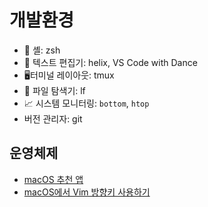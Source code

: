 # 개발환경

- 🐚 셸: zsh
- 📝 텍스트 편집기: helix, VS Code with Dance
- 🖥터미널 레이아웃: tmux
- 📂 파일 탐색기: lf
- 📈 시스템 모니터링: `bottom`, `htop`
- 버전 관리자: git

## 운영체제

- [macOS 추천 앱](macos-recommended-apps.md)
- [macOS에서 Vim 방향키 사용하기](use-vim-arrow-in-macos.md)
